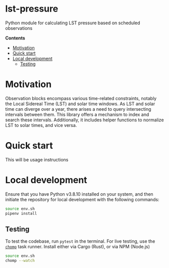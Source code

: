 # lst-pressure

Python module for calculating LST pressure based on scheduled observations

<!-- START doctoc generated TOC please keep comment here to allow auto update -->
<!-- DON'T EDIT THIS SECTION, INSTEAD RE-RUN doctoc TO UPDATE -->
**Contents**

- [Motivation](#motivation)
- [Quick start](#quick-start)
- [Local development](#local-development)
  - [Testing](#testing)

<!-- END doctoc generated TOC please keep comment here to allow auto update -->

# Motivation
Observation blocks encompass various time-related constraints, notably the Local Sidereal Time (LST) and solar time windows. As LST and solar time can diverge over a year, there arises a need to query intersecting intervals between them. This library offers a mechanism to index and search these intervals. Additionally, it includes helper functions to normalize LST to solar times, and vice versa.

# Quick start
This will be usage instructions

# Local development
Ensure that you have Python v3.8.10 installed on your system, and then initiate the repository for local development with the following commands:

```sh
source env.sh
pipenv install
```

## Testing

To test the codebase, run `pytest` in the terminal. For live testing, use the [`chomp`](https://github.com/guybedford/chomp#install) task runner. Install either via Cargo (Rust), or via NPM (Node.js)

```sh
source env.sh
chomp --watch
```
